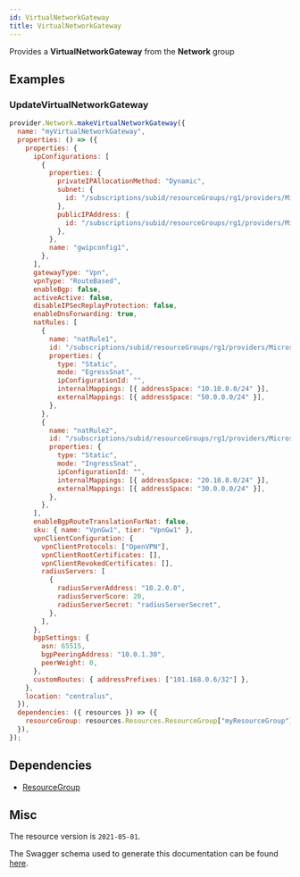 ```yaml
---
id: VirtualNetworkGateway
title: VirtualNetworkGateway
---
```

Provides a **VirtualNetworkGateway** from the **Network** group
## Examples
### UpdateVirtualNetworkGateway
```js
provider.Network.makeVirtualNetworkGateway({
  name: "myVirtualNetworkGateway",
  properties: () => ({
    properties: {
      ipConfigurations: [
        {
          properties: {
            privateIPAllocationMethod: "Dynamic",
            subnet: {
              id: "/subscriptions/subid/resourceGroups/rg1/providers/Microsoft.Network/virtualNetworks/vnet1/subnets/GatewaySubnet",
            },
            publicIPAddress: {
              id: "/subscriptions/subid/resourceGroups/rg1/providers/Microsoft.Network/publicIPAddresses/gwpip",
            },
          },
          name: "gwipconfig1",
        },
      ],
      gatewayType: "Vpn",
      vpnType: "RouteBased",
      enableBgp: false,
      activeActive: false,
      disableIPSecReplayProtection: false,
      enableDnsForwarding: true,
      natRules: [
        {
          name: "natRule1",
          id: "/subscriptions/subid/resourceGroups/rg1/providers/Microsoft.Network/virtualNetworkGateways/vpngw/natRules/natRule1",
          properties: {
            type: "Static",
            mode: "EgressSnat",
            ipConfigurationId: "",
            internalMappings: [{ addressSpace: "10.10.0.0/24" }],
            externalMappings: [{ addressSpace: "50.0.0.0/24" }],
          },
        },
        {
          name: "natRule2",
          id: "/subscriptions/subid/resourceGroups/rg1/providers/Microsoft.Network/virtualNetworkGateways/vpngw/natRules/natRule2",
          properties: {
            type: "Static",
            mode: "IngressSnat",
            ipConfigurationId: "",
            internalMappings: [{ addressSpace: "20.10.0.0/24" }],
            externalMappings: [{ addressSpace: "30.0.0.0/24" }],
          },
        },
      ],
      enableBgpRouteTranslationForNat: false,
      sku: { name: "VpnGw1", tier: "VpnGw1" },
      vpnClientConfiguration: {
        vpnClientProtocols: ["OpenVPN"],
        vpnClientRootCertificates: [],
        vpnClientRevokedCertificates: [],
        radiusServers: [
          {
            radiusServerAddress: "10.2.0.0",
            radiusServerScore: 20,
            radiusServerSecret: "radiusServerSecret",
          },
        ],
      },
      bgpSettings: {
        asn: 65515,
        bgpPeeringAddress: "10.0.1.30",
        peerWeight: 0,
      },
      customRoutes: { addressPrefixes: ["101.168.0.6/32"] },
    },
    location: "centralus",
  }),
  dependencies: ({ resources }) => ({
    resourceGroup: resources.Resources.ResourceGroup["myResourceGroup"],
  }),
});

```
## Dependencies
- [ResourceGroup](../Resources/ResourceGroup.md)
## Misc
The resource version is `2021-05-01`.

The Swagger schema used to generate this documentation can be found [here](https://github.com/Azure/azure-rest-api-specs/tree/main/specification/network/resource-manager/Microsoft.Network/stable/2021-05-01/virtualNetworkGateway.json).
